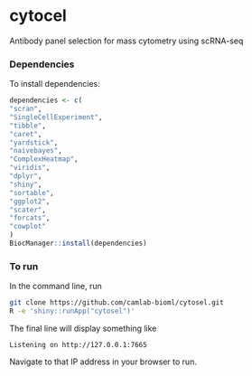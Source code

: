 # cytocel

Antibody panel selection for mass cytometry using scRNA-seq

### Dependencies

To install dependencies:

```r
dependencies <- c(
"scran",
"SingleCellExperiment",
"tibble",
"caret",
"yardstick",
"naivebayes",
"ComplexHeatmap",
"viridis",
"dplyr",
"shiny",
"sortable",
"ggplot2",
"scater",
"forcats",
"cowplot"
)
BiocManager::install(dependencies)
```

### To run

In the command line, run

```bash
git clone https://github.com/camlab-bioml/cytosel.git
R -e 'shiny::runApp("cytosel")'
```

The final line will display something like

```
Listening on http://127.0.0.1:7665
```

Navigate to that IP address in your browser to run.